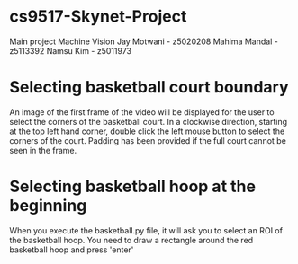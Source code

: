 # cs9517-Skynet-Project
Main project Machine Vision
Jay Motwani - z5020208   Mahima Mandal - z5113392   Namsu Kim - z5011973

# Selecting basketball court boundary
An image of the first frame of the video will be displayed for the user to select the corners of the basketball court. 
In a clockwise direction, starting at the top left hand corner, double click the left mouse button to select the corners of the court.
Padding has been provided if the full court cannot be seen in the frame.


# Selecting basketball hoop at the beginning
When you execute the basketball.py file, it will ask you to select an ROI of the basketball hoop. You need to draw a rectangle around the red basketball hoop and press 'enter'
